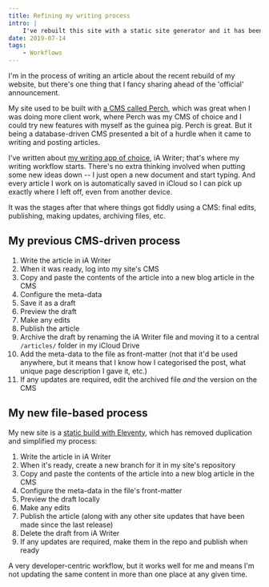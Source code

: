 ```yaml
---
title: Refining my writing process
intro: |
    I've rebuilt this site with a static site generator and it has been great so many reasons, but there's one I want to share ahead of the 'official' announcement: my writing workflow.
date: 2019-07-14
tags:
    - Workflows
---
```


I'm in the process of writing an article about the recent rebuild of my website, but there's one thing that I fancy sharing ahead of the 'official' announcement.

My site used to be built with [a CMS called Perch](https://grabaperch.com), which was great when I was doing more client work, where Perch was my CMS of choice and I could try new features with myself as the guinea pig. Perch is great. But it being a database-driven CMS presented a bit of a hurdle when it came to writing and posting articles.

I've written about [my writing app of choice](/blog/in-search-of-the-best-writing-app), iA Writer; that's where my writing workflow starts. There's no extra thinking involved when putting some new ideas down -- I just open a new document and start typing. And every article I work on is automatically saved in iCloud so I can pick up exactly where I left off, even from another device.

It was the stages after that where things got fiddly using a CMS: final edits, publishing, making updates, archiving files, etc.


## My previous CMS-driven process

1. Write the article in iA Writer
2. When it was ready, log into my site's CMS
3. Copy and paste the contents of the article into a new blog article in the CMS
4. Configure the meta-data
5. Save it as a draft
6. Preview the draft
7. Make any edits
8. Publish the article
9. Archive the draft by renaming the iA Writer file and moving it to a central `/articles/` folder in my iCloud Drive
10. Add the meta-data to the file as front-matter (not that it'd be used anywhere, but it means that I know how I categorised the post, what unique page description I gave it, etc.)
11. If any updates are required, edit the archived file *and* the version on the CMS


## My new file-based process

My new site is a [static build with Eleventy](https://www.11ty.io/), which has removed duplication and simplified my process:

1. Write the article in iA Writer
2. When it's ready, create a new branch for it in my site's repository
3. Copy and paste the contents of the article into a new blog article in the CMS
4. Configure the meta-data in the file's front-matter
5. Preview the draft locally
6. Make any edits
7. Publish the article (along with any other site updates that have been made since the last release)
8. Delete the draft from iA Writer
9. If any updates are required, make them in the repo and publish when ready

A very developer-centric workflow, but it works well for me and means I'm not updating the same content in more than one place at any given time.
